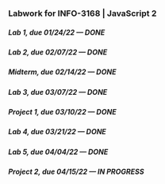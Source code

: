 ### Labwork for INFO-3168 | JavaScript 2
##### Lab 1, due 01/24/22 — DONE
##### Lab 2, due 02/07/22 — DONE
##### Midterm, due 02/14/22 — DONE
##### Lab 3, due 03/07/22 — DONE
##### Project 1, due 03/10/22 — DONE
##### Lab 4, due 03/21/22 — DONE
##### Lab 5, due 04/04/22 — DONE
##### Project 2, due 04/15/22 — IN PROGRESS

